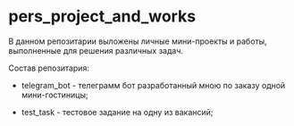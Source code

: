 # pers_project_and_works
 
В данном репозитарии выложены личные мини-проекты и работы, выполненные для решения различных задач.

Состав репозитария:

- telegram_bot - телеграмм бот разработанный мною по заказу одной мини-гостиницы;

- test_task - тестовое задание на одну из вакансий;
